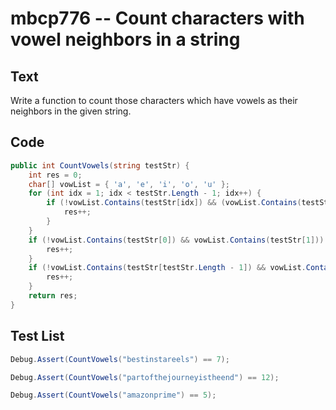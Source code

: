 # mbcp776 -- Count characters with vowel neighbors in a string

## Text

Write a function to count those characters which have vowels as their neighbors in the given string.

## Code

```csharp
public int CountVowels(string testStr) {
    int res = 0;
    char[] vowList = { 'a', 'e', 'i', 'o', 'u' };
    for (int idx = 1; idx < testStr.Length - 1; idx++) {
        if (!vowList.Contains(testStr[idx]) && (vowList.Contains(testStr[idx - 1]) || vowList.Contains(testStr[idx + 1]))) {
            res++;
        }
    }
    if (!vowList.Contains(testStr[0]) && vowList.Contains(testStr[1])) {
        res++;
    }
    if (!vowList.Contains(testStr[testStr.Length - 1]) && vowList.Contains(testStr[testStr.Length - 2])) {
        res++;
    }
    return res;
}
```

## Test List

```csharp
Debug.Assert(CountVowels("bestinstareels") == 7);
```

```csharp
Debug.Assert(CountVowels("partofthejourneyistheend") == 12);
```

```csharp
Debug.Assert(CountVowels("amazonprime") == 5);
```
